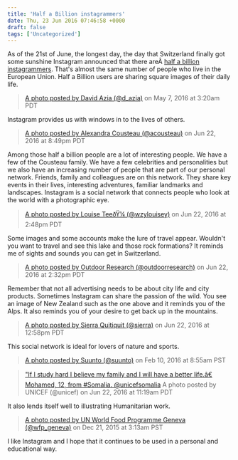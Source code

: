 ```yaml
---
title: 'Half a Billion instagrammers'
date: Thu, 23 Jun 2016 07:46:58 +0000
draft: false
tags: ['Uncategorized']
---
```


As of the 21st of June, the longest day, the day that Switzerland finally got some sunshine Instagram announced that there areÂ [half a billion instagrammers](http://blog.instagram.com/post/146255204757/160621-news). That's almost the same number of people who live in the European Union. Half a Billion users are sharing square images of their daily life.

> [A photo posted by David Azia (@d\_azia)](https://www.instagram.com/p/BFGjpr1qejj/) on May 7, 2016 at 3:20am PDT

Instagram provides us with windows in to the lives of others.

> [A photo posted by Alexandra Cousteau (@acousteau)](https://www.instagram.com/p/BG-4QkjJbo_/) on Jun 22, 2016 at 8:49pm PDT

Among those half a billion people are a lot of interesting people. We have a few of the Cousteau family. We have a few celebrities and personalities but we also have an increasing number of people that are part of our personal network. Friends, family and colleagues are on this network. They share key events in their lives, interesting adventures, familiar landmarks and landscapes. Instagram is a social network that connects people who look at the world with a photographic eye.

> [A photo posted by Louise TeeðŸ¼ (@wzylouisey)](https://www.instagram.com/p/BG-O_NghuZR/) on Jun 22, 2016 at 2:48pm PDT

Some images and some accounts make the lure of travel appear. Wouldn't you want to travel and see this lake and those rock formations? It reminds me of sights and sounds you can get in Switzerland.

> [A photo posted by Outdoor Research (@outdoorresearch)](https://www.instagram.com/p/BG-NGwQCAXV/) on Jun 22, 2016 at 2:32pm PDT

Remember that not all advertising needs to be about city life and city products. Sometimes Instagram can share the passion of the wild. You see an image of New Zealand such as the one above and it reminds you of the Alps. It also reminds you of your desire to get back up in the mountains.

> [A photo posted by Sierra Quitiquit (@sierra)](https://www.instagram.com/p/BG-CWisnAfL/) on Jun 22, 2016 at 12:58pm PDT

This social network is ideal for lovers of nature and sports.

> [A photo posted by Suunto (@suunto)](https://www.instagram.com/p/BBnPv_BRUgq/) on Feb 10, 2016 at 8:55am PST

> ["If I study hard I believe my family and I will have a better life.â€ Mohamed, 12, from #Somalia. @unicefsomalia](https://www.instagram.com/p/BG93F9TTE2k/) A photo posted by UNICEF (@unicef) on Jun 22, 2016 at 11:19am PDT

It also lends itself well to illustrating Humanitarian work.

> [A photo posted by UN World Food Programme Geneva (@wfp\_geneva)](https://www.instagram.com/p/_jUC1sR2mo/) on Dec 21, 2015 at 3:13am PST

I like Instagram and I hope that it continues to be used in a personal and educational way.